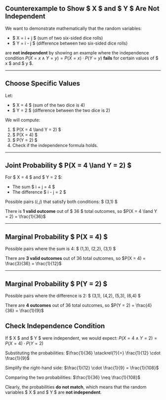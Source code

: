 ## **Counterexample to Show $ X $ and $ Y $ Are Not Independent**

We want to demonstrate mathematically that the random variables:

- $ X = i + j $ (sum of two six-sided dice rolls)
- $ Y = i - j $ (difference between two six-sided dice rolls)

are **not independent** by showing an example where the independence condition $P(X = x \land Y = y) = P(X = x) \cdot P(Y = y)$ **fails** for certain values of $ x $ and $ y $.

---

## **Choose Specific Values**

Let:

- $ X = 4 $ (sum of the two dice is 4)
- $ Y = 2 $ (difference between the two dice is 2)

We will compute:

1. $ P(X = 4 \land Y = 2) $
2. $ P(X = 4) $
3. $ P(Y = 2) $
4. Check if the independence formula holds.

---

## **Joint Probability $ P(X = 4 \land Y = 2) $**

For $ X = 4 $ and $ Y = 2 $:

- The sum $ i + j = 4 $
- The difference $ i - j = 2 $

Possible pairs $(i, j)$ that satisfy both conditions: $ (3,1) $

There is **1 valid outcome** out of $ 36 $ total outcomes, so $P(X = 4 \land Y = 2) = \frac{1}{36}$

---

## **Marginal Probability $ P(X = 4) $**

Possible pairs where the sum is 4: $ (1,3), (2,2), (3,1) $

There are **3 valid outcomes** out of $36$ total outcomes, so $P(X = 4) = \frac{3}{36} = \frac{1}{12}$

---

## **Marginal Probability $ P(Y = 2) $**

Possible pairs where the difference is 2: $ (3,1), (4,2), (5,3), (6,4) $

There are **4 outcomes** out of $36$ total outcomes, so $P(Y = 2) = \frac{4}{36} = \frac{1}{9}$

## **Check Independence Condition**

If $ X $ and $ Y $ were independent, we would expect: $P(X = 4 \land Y = 2) = P(X = 4) \cdot P(Y = 2)$

Substituting the probabilities: $\frac{1}{36} \stackrel{?}{=} \frac{1}{12} \cdot \frac{1}{9}$

Simplify the right-hand side: $\frac{1}{12} \cdot \frac{1}{9} = \frac{1}{108}$

Comparing the two probabilities: $\frac{1}{36} \neq \frac{1}{108}$

Clearly, the probabilities **do not match**, which means that the random variables $ X $ and $ Y $ are **not independent**.
